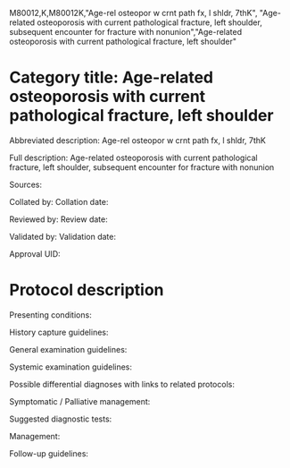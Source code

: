 M80012,K,M80012K,"Age-rel osteopor w crnt path fx, l shldr, 7thK", "Age-related osteoporosis with current pathological fracture, left shoulder, subsequent encounter for fracture with nonunion","Age-related osteoporosis with current pathological fracture, left shoulder"
# Category title: Age-related osteoporosis with current pathological fracture, left shoulder

Abbreviated description: Age-rel osteopor w crnt path fx, l shldr, 7thK

Full description: Age-related osteoporosis with current pathological fracture, left shoulder, subsequent encounter for fracture with nonunion

Sources:

Collated by:
Collation date:

Reviewed by:
Review date:

Validated by:
Validation date:

Approval UID:

# Protocol description

Presenting conditions:

History capture guidelines:

General examination guidelines:

Systemic examination guidelines:

Possible differential diagnoses with links to related protocols:

Symptomatic / Palliative management:

Suggested diagnostic tests:

Management:

Follow-up guidelines:
